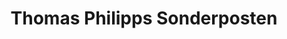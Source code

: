 ---
title: "Thomas Philipps Sonderposten"
url: /aue-bad-schlema/thomas-philipps-sonderposten/
shop: Kramladen
---